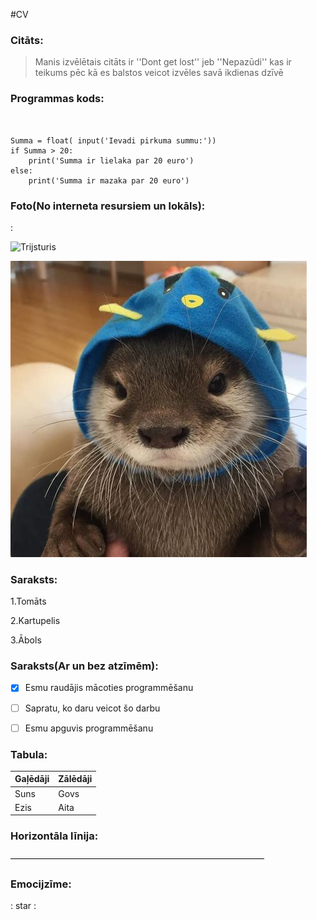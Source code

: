#CV

### Citāts:

>Manis izvēlētais citāts ir ''Dont get lost'' jeb ''Nepazūdi'' kas ir teikums pēc kā es balstos veicot izvēles savā ikdienas dzīvē

### Programmas kods:
```


Summa = float( input('Ievadi pirkuma summu:'))
if Summa > 20:
    print('Summa ir lielaka par 20 euro')
else:
    print('Summa ir mazaka par 20 euro')
```
### Foto(No interneta resursiem un lokāls):

:

![Trijsturis](https://cdn.discordapp.com/attachments/746044143142436954/805891731483787284/220px-Yanghui_triangle.png)

![Mazs dzivnieks ar cepuri](mazsdzivnieks.jpg)

### Saraksts:




1.Tomāts

2.Kartupelis

3.Ābols

### Saraksts(Ar un bez atzīmēm):


- [x] Esmu raudājis mācoties programmēšanu
- [ ] Sapratu, ko daru veicot šo darbu
- [ ] Esmu apguvis programmēšanu
  
 
 



### Tabula:



| Gaļēdāji| Zālēdāji |
| --- | ----------- |
| Suns | Govs |
| Ezis| Aita |

### Horizontāla līnija:

—————————————————————————————

### Emocijzīme:

: star :
